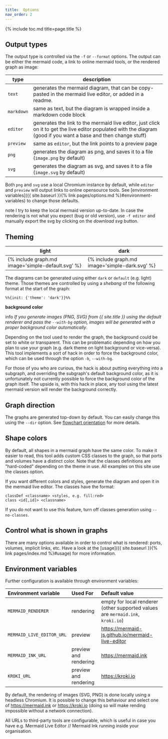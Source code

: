 ```yaml
---
title:  Options
nav_order: 2
---
```


{% include toc.md title=page.title %}

## Output types

The output type is controlled via the `-f` or `--format` options.
The output can be either the mermaid code, a link to online mermaid tools, or the rendered graph as image:

| type | description |
| ---- | ----------- |
| `text` | generates the mermaid diagram, that can be copy-pasted in the mermaid live editor, or added in a readme. |
| `markdown` | same as text, but the diagram is wrapped inside a markdown code block |
| `editor` | generates the link to the mermaid live editor, just click on it to get the live editor populated with the diagram (good if you want a base and then change stuff) |
| `preview` | same as `editor`, but the link points to a preview page |
| `png` | generates the diagram as png, and saves it to a file (`image.png` by default) |
| `svg` | generates the diagram as svg, and saves it to a file (`image.svg` by default) |

Both `png` and `svg` use a local Chromium instance by default, while `editor` and `preview` will output links to
online opensource tools. See [environment variables]({{ site.baseurl }}{% link pages/options.md %}#environment-variables) to change
those defaults.

<span class="label label-yellow">note</span> I try to keep the local mermaid version up-to-date.
In case the rendering is not what you expect (bug or old version),
use `-f editor` and manually export the svg by clicking on the *download svg* button.

## Theming


| light | dark |
| ----- | ---- |
| {% include graph.md image='simple-default.svg' %} | {% include graph.md image='simple-dark.svg' %} |

The diagrams can be generated using either `dark` or `default` (e.g. light) theme.
Those themes are controlled by using a *shebang* of the following format at the start of the graph:
```text
%%{init: {'theme': 'dark'}}%%
```

**background color**

<span class="label label-blue">info</span>
*If you generate images (PNG, SVG) from {{ site.title }} using the default renderer and pass the `--with-bg` option,
images will be generated with a proper background color automatically*.

Depending on the tool used to render the graph, the background could be set to white or transparent.
This can be problematic depending on how you plan to use your graph (e.g. dark theme on light background or vice-versa).
This tool implements a sort of hack in order to force the background color, which can be used through the option `-b`, `--with-bg`.

For those of you who are curious, the hack is about putting everything into a subgraph, and overriding the subgraph's default background
color, as it is unfortunately not currently possible to force the background color of the graph itself.
The upside is, with this hack in place, any tool using the latest mermaid version will render the background correctly.

## Graph direction

The graphs are generated top-down by default. You can easily change this using the `--dir` option.
See [flowchart orientation](https://mermaid-js.github.io/mermaid/#/flowchart?id=flowchart-orientation) for more details.

## Shape colors

By default, all shapes in a mermaid graph have the same color. To make it easier to read, this tool adds custom CSS classes to the graph,
so that ports and volumes have a distinct color. Note that the classes definitions are "hard-coded" depending on the theme in use.
All examples on this site use the classes option.

If you want different colors and styles, generate the diagram and open it in the mermaid live editor. The classes have the format:
```text
classDef <classname> <styles, e.g. fill:red>
class <id[,id]> <classname>
```

If you do not want to use this feature, turn off classes generation using `--no-classes`.

## Control what is shown in graphs

There are many options available in order to control what is rendered: ports, volumes, implicit links, etc.
Have a look at the [usage]({{ site.baseurl }}{% link pages/index.md %}#usage) for more information.

## Environment variables

Further configuration is available through environment variables:

| Environment variable      | Used For              | Default value |
| :-------------------------| :-------------------- | :------------ |
| `MERMAID_RENDERER`        | rendering             | empty for local renderer (other supported values are `mermaid.ink`, `kroki.io`)  |
| `MERMAID_LIVE_EDITOR_URL` | preview               | <https://mermaid-js.github.io/mermaid-live-editor> |
| `MERMAID_INK_URL`         | preview and rendering | <https://mermaid.ink> |
| `KROKI_URL`               | preview and rendering | <https://kroki.io> |

By default, the rendering of images (SVG, PNG) is done locally using a headless Chromium.
It is possible to change this behaviour and select one of <https://mermaid.ink> or <https://kroki.io>
(doing so will make rending impossible without a network connection).

All URLs to third-party tools are configurable, which is useful in case you have e.g.
Mermaid Live Editor // Mermaid Ink running inside your organisation.
